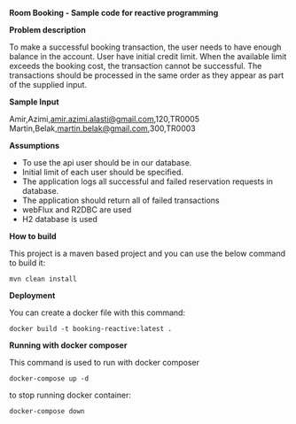 **Room Booking - Sample code for reactive programming**

**Problem description**

To make a successful booking transaction, the user needs to have enough balance in the account. User have initial credit limit. When the available limit exceeds the booking cost, the transaction cannot be successful. The transactions should be processed in the same order as they appear as part of the supplied input.


**Sample Input**

Amir,Azimi,amir.azimi.alasti@gmail.com,120,TR0005
Martin,Belak,martin.belak@gmail.com,300,TR0003

**Assumptions**

- To use the api user should be in our database.
- Initial limit of each user should be specified.
- The application logs all successful and failed reservation requests in database.
- The application should return all of failed transactions
- webFlux and R2DBC are used
- H2 database is used

**How to build**

This project is a maven based project and you can use the below command to build it:

`mvn clean install`

**Deployment**

You can create a docker file with this command:

`docker build -t booking-reactive:latest .`

**Running with docker composer**

This command is used to run with docker composer

`docker-compose up -d`

to stop running docker container:

`docker-compose down`